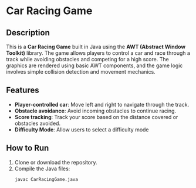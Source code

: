 # Car Racing Game

## Description
This is a **Car Racing Game** built in Java using the **AWT (Abstract Window Toolkit)** library. The game allows players to control a car and race through a track while avoiding obstacles and competing for a high score. The graphics are rendered using basic AWT components, and the game logic involves simple collision detection and movement mechanics.

## Features
- **Player-controlled car**: Move left and right to navigate through the track.
- **Obstacle avoidance**: Avoid incoming obstacles to continue racing.
- **Score tracking**: Track your score based on the distance covered or obstacles avoided.
- **Difficulty Mode**: Allow users to select a difficulty mode

## How to Run
1. Clone or download the repository.
2. Compile the Java files:
   ```bash
   javac CarRacingGame.java
